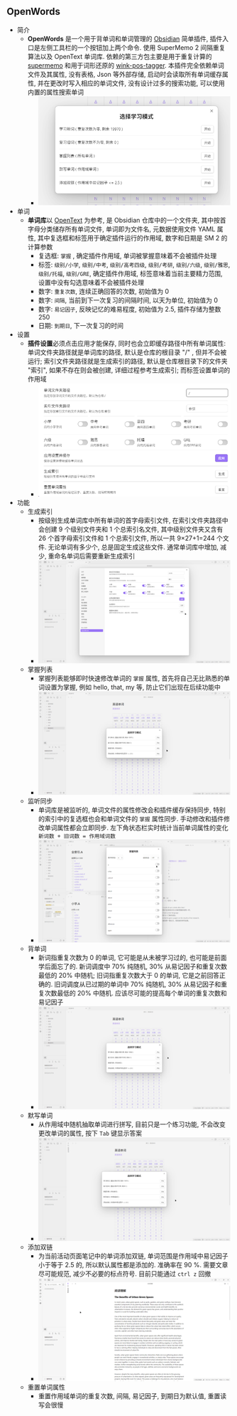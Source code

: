 ## OpenWords
- 简介
	- **OpenWords** 是一个用于背单词和单词管理的 [Obsidian](https://obsidian.md/) 简单插件, 插件入口是左侧工具栏的一个按钮加上两个命令. 使用 SuperMemo 2 间隔重复算法以及 OpenText 单词库. 依赖的第三方包主要是用于重复计算的 [supermemo](https://www.npmjs.com/package/supermemo) 和用于词形还原的 [wink-pos-tagger](https://www.npmjs.com/package/wink-pos-tagger). 本插件完全依赖单词文件及其属性, 没有表格, Json 等外部存储, 启动时会读取所有单词缓存属性, 并在更改时写入相应的单词文件, 没有设计过多的搜索功能, 可以使用内置的属性搜索单词 
		- ![p7](README/p7.png)
- 单词
	- **单词库**以 [OpenText](opentext.net.cn) 为参考, 是 Obsidian 仓库中的一个文件夹, 其中按首字母分类储存所有单词文件, 单词即为文件名, 元数据使用文件 YAML 属性, 其中复选框和标签用于确定插件运行的作用域, 数字和日期是 SM 2 的计算参数
		- 复选框: `掌握` , 确定插件作用域, 单词被掌握意味着不会被插件处理
		- 标签: `级别/小学`, `级别/中考`, `级别/高考四级`, `级别/考研`, `级别/六级`, `级别/雅思`, `级别/托福`, `级别/GRE`, 确定插件作用域, 标签意味着当前主要精力范围, 设置中没有勾选意味着不会被插件处理
		- 数字: `重复次数`, 连续正确回答的次数, 初始值为 0
		- 数字: `间隔`, 当前到下一次复习的间隔时间, 以天为单位, 初始值为 0
		- 数字: `易记因子`, 反映记忆的难易程度, 初始值为 2.5, 插件存储为整数 250
		- 日期: `到期日`, 下一次复习的时间
- 设置
	- **插件设置**必须点击应用才能保存, 同时也会立即缓存路径中所有单词属性: 单词文件夹路径就是单词库的路径, 默认是仓库的根目录 "/" , 但并不会被运行; 索引文件夹路径就是生成索引的路径, 默认是仓库根目录下的文件夹 "索引", 如果不存在则会被创建, 详细过程参考生成索引; 而标签设置单词的作用域 
		- ![p6](README/p6.png)
- 功能
	- 生成索引
		- 按级别生成单词库中所有单词的首字母索引文件, 在索引文件夹路径中会创建 9 个级别文件夹和 1 个总索引名文件, 其中级别文件夹又含有 26 个首字母索引文件和 1 个总索引文件, 所以一共 9×27+1=244 个文件. 无论单词有多少个, 总是固定生成这些文件. 通常单词库中增加, 减少, 重命名单词后需要重新生成索引
		- ![p3](README/p3.gif)
	- 掌握列表
		- 掌握列表能够即时快速修改单词的 `掌握` 属性, 首先将自己无比熟悉的单词设置为掌握, 例如 hello, that, my 等, 防止它们出现在后续功能中
		- ![p2](README/p2.gif)
	- 监听同步
		- 单词库是被监听的, 单词文件的属性修改会和插件缓存保持同步, 特别的索引中的复选框也会和单词文件的 `掌握` 属性同步. 手动修改和插件修改单词属性都会立即同步. 左下角状态栏实时统计当前单词属性的变化 `新词数 + 旧词数 = 作用域词数`
		- ![p1](README/p1.gif)
	- 背单词
		- 新词指重复次数为 0 的单词, 它可能是从未被学习过的, 也可能是前面学后面忘了的. 新词调度中 70% 纯随机, 30% 从易记因子和重复次数最低的 20% 中随机;  旧词指重复次数大于 0 的单词, 它是之前回答正确的. 旧词调度从已过期的单词中 70% 纯随机, 30% 从易记因子和重复次数最低的 20% 中随机. 应该尽可能的提高每个单词的重复次数和易记因子
		- ![p4](README/p4.gif)
	- 默写单词
		- 从作用域中随机抽取单词进行拼写, 目前只是一个练习功能, 不会改变更改单词的属性, 按下 `Tab` 键显示答案
		- ![p8](README/p8.gif)
	- 添加双链
		- 为当前活动页面笔记中的单词添加双链, 单词范围是作用域中易记因子小于等于 2.5 的, 所以默认属性都是添加的. 准确率在 90 %. 需要文章尽可能规范, 减少不必要的标点符号. 目前只能通过 `ctrl z` 回撤
		- ![p5](README/p5.gif)
	- 重置单词属性
		- 重置作用域单词的重复次数, 间隔, 易记因子, 到期日为默认值, 重置读写会很慢


